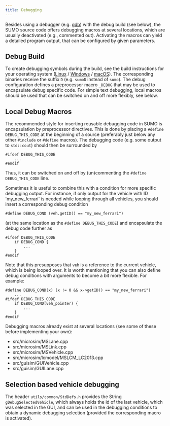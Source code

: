 ```yaml
---
title: Debugging
---
```


Besides using a debugger (e.g. [gdb](https://www.gnu.org/s/gdb/)) with
the debug build (see below), the SUMO source code offers debugging
macros at several locations, which are usually deactivated (e.g.,
commented out). Activating the macros can yield a detailed program
output, that can be configured by given parameters.

## Debug Build

To create debugging symbols during the build, see the build instructions
for your operating system ([Linux](../Installing/Linux_Build.md) /
[Windows](../Installing/Windows_Build.md) /
[macOS](../Installing/MacOS_Build.md)). The corresponding binaries
receive the suffix `D` (e.g. `sumoD` instead of `sumo`). The debug
configuration defines a preprocessor macro `_DEBUG` that may be used to
encapsulate debug specific code. For simple text debugging, local macros
should be used that can be switched on and off more flexibly, see below.

## Local Debug Macros

The recommended style for inserting reusable debugging code in SUMO is
encapsulation by preprocessor directives. This is done by placing a
`#define DEBUG_THIS_CODE` at the beginning of a source (preferably just
below any other `#include` or `#define` macros). The debugging code
(e.g. some output to `std::cout`) should then be surrounded by

```
#ifdef DEBUG_THIS_CODE
    ...
#endif
```

Thus, it can be switched on and off by (un)commenting the `#define
DEBUG_THIS_CODE` line.

Sometimes it is useful to combine this with a condition for more
specific debugging output. For instance, if only output for the vehicle
with ID 'my_new_ferrari' is needed while looping through all vehicles,
you should insert a corresponding debug condition

```
#define DEBUG_COND (veh.getID() == "my_new_ferrari")
```

(at the same location as the `#define DEBUG_THIS_CODE`) and encapsulate
the debug code further as

```
#ifdef DEBUG_THIS_CODE
    if DEBUG_COND {
        ...
    }
#endif
```

Note that this presupposes that `veh` is a reference to the current
vehicle, which is being looped over. It is worth mentioning that you can
also define debug conditions with arguments to become a bit more
flexible. For example:

```
#define DEBUG_COND(x) (x != 0 && x->getID() == "my_new_ferrari")
    ...
#ifdef DEBUG_THIS_CODE
    if DEBUG_COND(veh_pointer) {
        ...
    }
#endif
```

Debugging macros already exist at several locations (see some of these
before implementing your own):

- src/microsim/MSLane.cpp
- src/microsim/MSLink.cpp
- src/microsim/MSVehicle.cpp
- src/microsim/lcmodel/MSLCM_LC2013.cpp
- src/guisim/GUIVehicle.cpp
- src/guisim/GUILane.cpp

## Selection based vehicle debugging

The header `utils/common/StdDefs.h` provides the String
`gDebugSelectedVehicle`, which always holds the id of the last vehicle,
which was selected in the GUI, and can be used in the debugging
conditions to obtain a dynamic debugging selection (provided the
corresponding macro is activated).